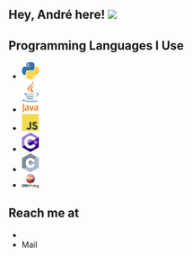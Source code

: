 ## Hey, André here! <img src="https://media.giphy.com/media/hvRJCLFzcasrR4ia7z/giphy.gif" width="25px">

## Programming Languages I Use
<!-- * Python <img src = https://github.com/andregossip/andregossip/blob/main/images/python.svg width='30'/>
* Java <img src = https://github.com/andregossip/andregossip/blob/main/images/java.svg width=30>
* JavaScript <img src = https://github.com/andregossip/andregossip/blob/main/images/javascript.svg width=30>
* C# <img src= https://github.com/andregossip/andregossip/blob/main/images/c-sharp.svg width=30>
* C <img src= https://github.com/andregossip/andregossip/blob/main/images/c.svg width=30>
* Prolog <img src= https://github.com/andregossip/andregossip/blob/main/images/prolog.svg width=30> -->

* <img src = https://github.com/andregossip/andregossip/blob/main/images/python.svg width='30'/>
* <img src = https://github.com/andregossip/andregossip/blob/main/images/java.svg width=30>
* <img src = https://github.com/andregossip/andregossip/blob/main/images/javascript.svg width=30>
* <img src= https://github.com/andregossip/andregossip/blob/main/images/c-sharp.svg width=30>
* <img src= https://github.com/andregossip/andregossip/blob/main/images/c.svg width=30>
* <img src= https://github.com/andregossip/andregossip/blob/main/images/prolog2.png width=30>

## Reach me at
* ![<img src= https://github.com/andregossip/andregossip/blob/main/images/linkedin.svg width=30>](https://img.shields.io/badge/-André_Christofferson-blue?style=flat-square&logo=Linkedin&logoColor=white&link=https://www.linkedin.com/in/andr%C3%A9-christofferson-228b4a7b/)
* Mail
